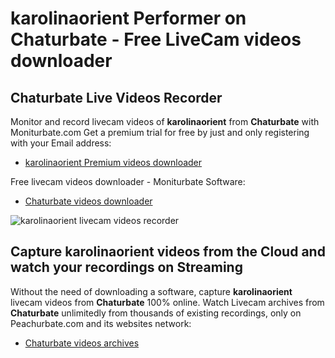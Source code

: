 # karolinaorient Performer on Chaturbate - Free LiveCam videos downloader

## Chaturbate Live Videos Recorder

Monitor and record livecam videos of **karolinaorient** from **Chaturbate** with Moniturbate.com
Get a premium trial for free by just and only registering with your Email address:
* [karolinaorient Premium videos downloader](https://moniturbate.com/request-demo-licence-key.html)

Free livecam videos downloader - Moniturbate Software:
* [Chaturbate videos downloader](https://moniturbate.com/moniturbate-download-software.html)

![karolinaorient livecam videos recorder](https://peachurnet.com/templates/moniturbate-software.png)


## Capture karolinaorient videos from the Cloud and watch your recordings on Streaming

Without the need of downloading a software, capture **karolinaorient** livecam videos from **Chaturbate** 100% online.
Watch Livecam archives from **Chaturbate** unlimitedly from thousands of existing recordings, only on Peachurbate.com and its websites network:
* [Chaturbate videos archives](https://peachurnet.com/)